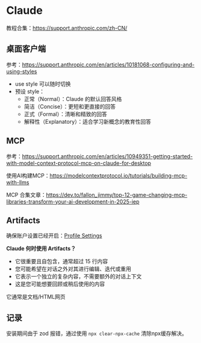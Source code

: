 # Claude

教程合集：https://support.anthropic.com/zh-CN/

## 桌面客户端

参考：https://support.anthropic.com/en/articles/10181068-configuring-and-using-styles

- use style 可以随时切换
- 预设 style：
    - 正常（Normal）：Claude 的默认回答风格
    - 简洁（Concise）：更短和更直接的回答
    - 正式（Formal）：清晰和精致的回答
    - 解释性（Explanatory）：适合学习新概念的教育性回答

## MCP

参考：https://support.anthropic.com/en/articles/10949351-getting-started-with-model-context-protocol-mcp-on-claude-for-desktop

使用AI构建MCP：https://modelcontextprotocol.io/tutorials/building-mcp-with-llms

MCP 合集文章：https://dev.to/fallon_jimmy/top-12-game-changing-mcp-libraries-transform-your-ai-development-in-2025-iep

## **Artifacts**

确保账户设置已经开启：[Profile Settings](https://claude.ai/settings/profile)

**Claude 何时使用 Artifacts？**

- 它很重要且自包含，通常超过 15 行内容
- 您可能希望在对话之外对其进行编辑、迭代或重用
- 它表示一个独立的复杂内容，不需要额外的对话上下文
- 这是您可能想要回顾或稍后使用的内容

它通常是文档/HTML网页

## 记录

安装期间由于 zod 报错，通过使用 `npx clear-npx-cache` 清除npx缓存解决。